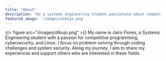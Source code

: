 ```yaml
---
title: "About"
description: "As a systems engineering student passionate about competitive programming and Linux."
featured_image: '/images/dibujo.png'
---
```

{{< figure src="/images/dibujo.png" >}}
My name is Jairo Flores, a Systems Engineering student with a passion for competitive programming, cybersecurity, and Linux. I focus on problem-solving through coding challenges and system security. Along my journey, I aim to share my experiences and support others who are interested in these fields.